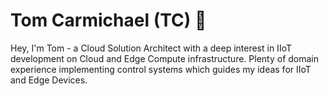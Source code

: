 # Tom Carmichael (TC) 👋

Hey, I'm Tom - a Cloud Solution Architect with a deep interest in IIoT development on Cloud and Edge Compute infrastructure. Plenty of domain experience implementing control systems which guides my ideas for IIoT and Edge Devices.
